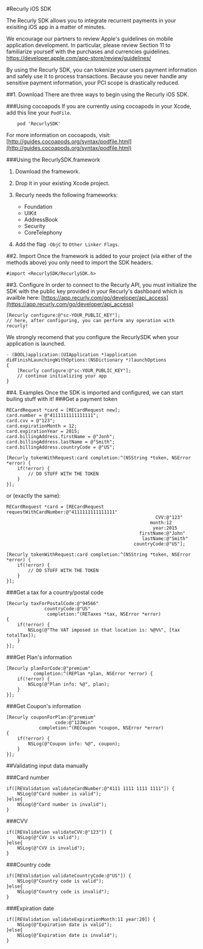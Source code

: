 #Recurly iOS SDK

The Recurly SDK allows you to integrate recurrent payments in your exisiting iOS app in a matter of minutes.

We encourage our partners to review Apple's guidelines on mobile application development. In particular, please review Section 11 to familiarize yourself with the purchases and currencies guidelines. https://developer.apple.com/app-store/review/guidelines/

By using the Recurly SDK, you can tokenize your users payment information and safely use it to process transactions. Because you never handle any sensitive payment information, your PCI scope is drastically reduced.

##1. Download
There are three ways to begin using the Recurly iOS SDK.

###Using cocoapods
If you are currently using cocoapods in your Xcode, add this line your `PodFile`.

```
	pod 'RecurlySDK'
```

For more information on cocoapods, visit: [http://guides.cocoapods.org/syntax/podfile.html](http://guides.cocoapods.org/syntax/podfile.html)


###Using the RecurlySDK.framework
1. Download the framework.
2. Drop it in your existing Xcode project.
3. Recurly needs the following frameworks:
	- Foundation
	- UIKit
	- AddressBook
	- Security
	- CoreTelephony

4. Add the flag `-ObjC` to `Other Linker Flags`.


##2. Import
Once the framework is added to your project (via either of the methods above) you only need to import the SDK headers.

```obj-c
#import <RecurlySDK/RecurlySDK.h>
```

##3. Configure
In order to connect to the Recurly API, you must initialize the SDK with the public key provided in your Recurly's dashboard which is availble here: [https://app.recurly.com/go/developer/api_access](https://app.recurly.com/go/developer/api_access)

```obj-c
[Recurly configure:@"sc-YOUR_PUBLIC_KEY"];
// here, after configuring, you can perform any operation with recurly!
```

We strongly recomend that you configure the RecurlySDK when your application is launched.

```obj-c
- (BOOL)application:(UIApplication *)application didFinishLaunchingWithOptions:(NSDictionary *)launchOptions
{
    [Recurly configure:@"sc-YOUR_PUBLIC_KEY"];
    // continue initializing your app
}    
```

##4. Examples
Once the SDK is imported and configured, we can start builing stuff with it!
###Get a payment token

```obj-c
RECardRequest *card = [RECardRequest new];
card.number = @"4111111111111111";
card.cvv = @"123";
card.expirationMonth = 12;
card.expirationYear = 2015;
card.billingAddress.firstName = @"Jonh";
card.billingAddress.lastName = @"Smith";
card.billingAddress.countryCode = @"US";

[Recurly tokenWithRequest:card completion:^(NSString *token, NSError *error) {
    if(!error) {
        // DO STUFF WITH THE TOKEN
    }
}];
```

or (exactly the same):

```obj-c
RECardRequest *card = [RECardRequest requestWithCardNumber:@"4111111111111111"
                                                       CVV:@"123"
                                                     month:12
                                                      year:2015
                                                 firstName:@"John"
                                                  lastName:@"Smith"
                                               countryCode:@"US"];

[Recurly tokenWithRequest:card completion:^(NSString *token, NSError *error) {
    if(!error) {
        // DO STUFF WITH THE TOKEN
    }
}];
```


###Get a tax for a country/postal code

```obj-c
[Recurly taxForPostalCode:@"94566"
              countryCode:@"US"
               completion:^(RETaxes *tax, NSError *error)
{
    if(!error) {
        NSLog(@"The VAT imposed in that location is: %@%%", [tax totalTax]);
    }
}];
```

###Get Plan's information

```obj-c
[Recurly planForCode:@"premium"
          completion:^(REPlan *plan, NSError *error) {
    if(!error) {
        NSLog(@"Plan info: %@", plan);
    }
}];
```

###Get Coupon's information

```obj-c
[Recurly couponForPlan:@"premium"
                  code:@"123Win"
            completion:^(RECoupon *coupon, NSError *error)
{
    if(!error) {
        NSLog(@"Coupon info: %@", coupon);
    }
}];
```

##Validating input data manually

###Card number

```obj-c
if([REValidation validateCardNumber:@"4111 1111 1111 1111"]) {
    NSLog(@"Card number is valid");
}else{
    NSLog(@"Card number is invalid");
}
```

###CVV

```obj-c
if([REValidation validateCVV:@"123"]) {
    NSLog(@"CVV is valid");
}else{
    NSLog(@"CVV is invalid");
}
```


###Country code

```obj-c
if([REValidation validateCountryCode:@"US"]) {
    NSLog(@"Country code is valid");
}else{
    NSLog(@"Country code is invalid");
}
```


###Expiration date

```obj-c
if([REValidation validateExpirationMonth:11 year:20]) {
    NSLog(@"Expiration date is valid");
}else{
    NSLog(@"Expiration date is invalid");
}
```
